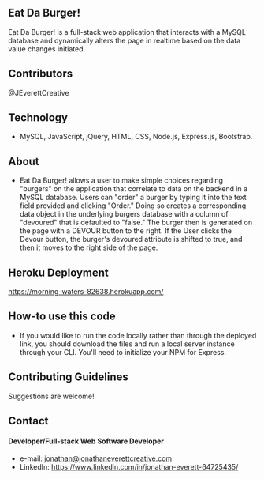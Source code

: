 ## Eat Da Burger! 
Eat Da Burger! is a full-stack web application that interacts with a MySQL database and dynamically alters the page in realtime based on the data value changes initiated.

## Contributors
@JEverettCreative

## Technology
* MySQL, JavaScript, jQuery, HTML, CSS, Node.js, Express.js, Bootstrap. 

## About
* Eat Da Burger! allows a user to make simple choices regarding "burgers" on the application that correlate to data on the backend in a MySQL database. Users can "order" a burger by typing it into the text field provided and clicking "Order." Doing so creates a corresponding data object in the underlying burgers database with a column of "devoured" that is defaulted to "false." The burger then is generated on the page with a DEVOUR button to the right. If the User clicks the Devour button, the burger's devoured attribute is shifted to true, and then it moves to the right side of the page.


## Heroku Deployment
https://morning-waters-82638.herokuapp.com/

## How-to use this code
* If you would like to run the code locally rather than through the deployed link, you should download the files and run a local server instance through your CLI. You'll need to initialize your NPM for Express.

## Contributing Guidelines
Suggestions are welcome!

## Contact
#### Developer/Full-stack Web Software Developer
* e-mail: jonathan@jonathaneverettcreative.com
* LinkedIn: https://www.linkedin.com/in/jonathan-everett-64725435/
